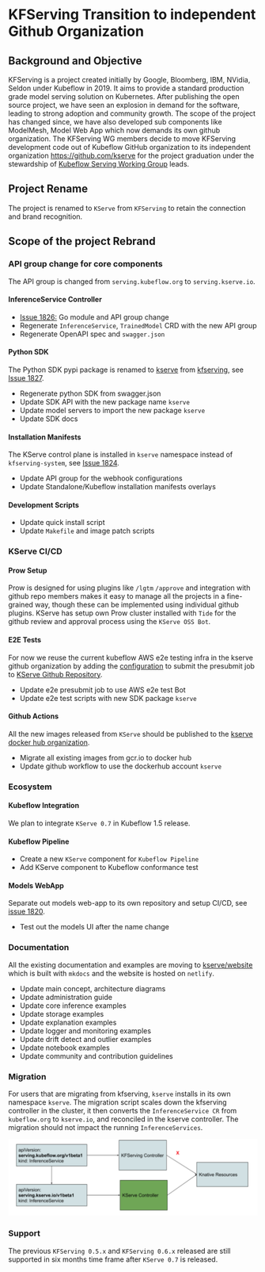 # KFServing Transition to independent Github Organization

## Background and Objective
KFServing is a project created initially by Google, Bloomberg, IBM, NVidia, Seldon under Kubeflow in 2019. It aims to provide a standard production grade model serving solution on Kubernetes.
After publishing the open source project, we have seen an explosion in demand for the software, leading to strong adoption and community growth. The scope of the project has changed since, we have also developed sub components
like ModelMesh, Model Web App which now demands its own github organization.
The KFServing WG members decide to move KFServing development code out of Kubeflow GitHub organization to its independent organization https://github.com/kserve for the project graduation under
the stewardship of [Kubeflow Serving Working Group](https://github.com/kubeflow/community/blob/master/wg-serving/README.md) leads.

## Project Rename
The project is renamed to `KServe` from `KFServing` to retain the connection and brand recognition.

## Scope of the project Rebrand

### API group change for core components
The API group is changed from `serving.kubeflow.org`  to `serving.kserve.io`.

#### InferenceService Controller
- [Issue 1826:](https://github.com/kserve/kserve/issues/1826) Go module and API group change
- Regenerate `InferenceService`, `TrainedModel` CRD with the new API group
- Regenerate OpenAPI spec and `swagger.json`

#### Python SDK
The Python SDK pypi package is renamed to [kserve](https://pypi.org/project/kserve/) from [kfserving](https://pypi.org/project/kfserving/),
see [Issue 1827](https://github.com/kserve/kserve/issues/1827).

- Regenerate python SDK from swagger.json
- Update SDK API with the new package name `kserve`
- Update model servers to import the new package `kserve`
- Update SDK docs

#### Installation Manifests
The KServe control plane is installed in `kserve` namespace instead of `kfserving-system`, see [Issue 1824](https://github.com/kserve/kserve/issues/1824).

- Update API group for the webhook configurations
- Update Standalone/Kubeflow installation manifests overlays

#### Development Scripts
- Update quick install script
- Update `Makefile` and image patch scripts

### KServe CI/CD

#### Prow Setup
Prow is designed for using plugins like `/lgtm` `/approve` and integration with github repo members makes it easy to manage all the projects in a fine-grained way,
though these can be implemented using individual github plugins. KServe has setup own Prow cluster installed with `Tide` for the github review and approval process using the
`KServe OSS Bot`.

#### E2E Tests
For now we reuse the current kubeflow AWS e2e testing infra in the kserve github organization by adding the [configuration](https://github.com/kubeflow/testing/blob/master/aws/GitOps/clusters/optional-test-infra-prow/namespaces/prow/config.yaml#L124)
to submit the presubmit job to [KServe Github Repository](https://github.com/kserve/kserve/).

- Update e2e presubmit job to use AWS e2e test Bot 
- Update e2e test scripts with new SDK package `kserve`

#### Github Actions
All the new images released from `KServe` should be published to the [kserve docker hub organization](https://hub.docker.com/u/kserve).

- Migrate all existing images from gcr.io to docker hub
- Update github workflow to use the dockerhub account `kserve`

### Ecosystem

#### Kubeflow Integration
We plan to integrate `KServe 0.7` in Kubeflow 1.5 release.

#### Kubeflow Pipeline
- Create a new `KServe` component for `Kubeflow Pipeline`
- Add KServe component to Kubeflow conformance test

#### Models WebApp
Separate out models web-app to its own repository and setup CI/CD, see [issue 1820](https://github.com/kserve/kserve/issues/1820). 
-  Test out the models UI after the name change

### Documentation
All the existing documentation and examples are moving to [kserve/website](https://github.com/kserve/website) which is built with `mkdocs` and the website is hosted on `netlify`.

- Update main concept, architecture diagrams
- Update administration guide
- Update core inference examples
- Update storage examples
- Update explanation examples
- Update logger and monitoring examples
- Update drift detect and outlier examples
- Update notebook examples 
- Update community and contribution guidelines


### Migration
For users that are migrating from kfserving, `kserve` installs in its own namespace `kserve`.
The migration script scales down the kfserving controller in the cluster, it then converts the `InferenceService CR` from `kubeflow.org` to `kserve.io`, and reconciled in the kserve controller.
The migration should not impact the running `InferenceServices`.

![Migration Process](diagrams/kfserving_migration.png)


### Support
The previous `KFServing 0.5.x` and `KFServing 0.6.x` released are still supported in six months time frame after `KServe 0.7` is released.
